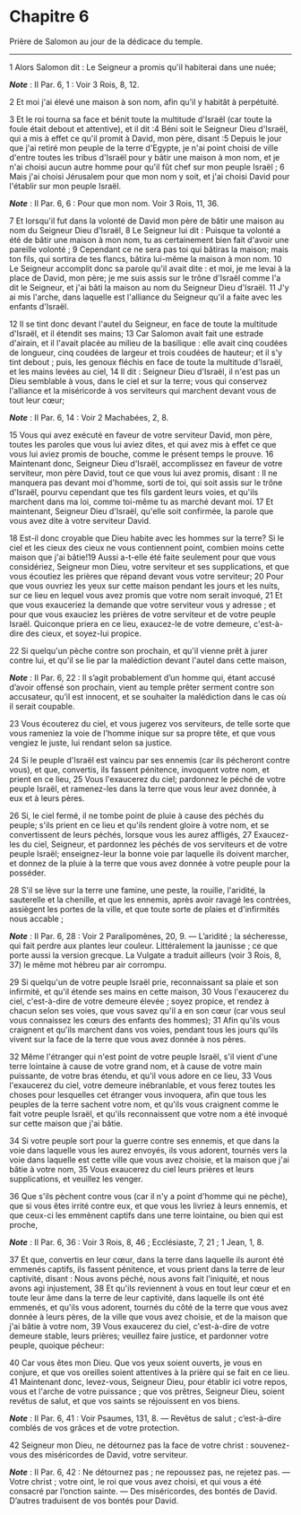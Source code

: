 # Chapitre 6

Prière de Salomon au jour de la dédicace du temple.

***

1 Alors Salomon dit : Le Seigneur a promis qu'il habiterai dans une nuée;

***Note*** :  II Par. 6, 1 : Voir 3 Rois, 8, 12.

2 Et moi j'ai élevé une maison à son nom, afin qu'il y habitât à perpétuité.


3 Et le roi tourna sa face et bénit toute la multitude d'Israël (car toute la foule était debout et attentive), et il dit :4 Béni soit le Seigneur Dieu d'Israël, qui a mis à effet ce qu'il promit à David, mon père, disant :5 Depuis le jour que j'ai retiré mon peuple de la terre d'Egypte, je n'ai point choisi de ville d'entre toutes les tribus d'Israël pour y bâtir une maison à mon nom, et je n'ai choisi aucun autre homme pour qu'il fût chef sur mon peuple Israël ; 6 Mais j'ai choisi Jérusalem pour que mon nom y soit, et j'ai choisi David pour l'établir sur mon peuple Israël.

***Note*** :  II Par. 6, 6 : Pour que mon nom. Voir 3 Rois, 11, 36.

7 Et lorsqu'il fut dans la volonté de David mon père de bâtir une maison au nom du Seigneur Dieu d'Israël, 8 Le Seigneur lui dit : Puisque ta volonté a été de bâtir une maison à mon nom, tu as certainement bien fait d'avoir une pareille volonté ; 9 Cependant ce ne sera pas toi qui bâtiras la maison; mais ton fils, qui sortira de tes flancs, bâtira lui-même la maison à mon nom. 10 Le Seigneur accomplit donc sa parole qu'il avait dite : et moi, je me levai à la place de David, mon père; je me suis assis sur le trône d'Israël comme l'a dit le Seigneur, et j'ai bâti la maison au nom du Seigneur Dieu d'Israël. 11 J'y ai mis l'arche, dans laquelle est l'alliance du Seigneur qu'il a faite avec les enfants d'Israël.


12 Il se tint donc devant l'autel du Seigneur, en face de toute la multitude d'Israël, et il étendit ses mains; 13 Car Salomon avait fait une estrade d'airain, et il l'avait placée au milieu de la basilique : elle avait cinq coudées de longueur, cinq coudées de largeur et trois coudées de hauteur; et il s'y tint debout ; puis, les genoux fléchis en face de toute la multitude d'Israël, et les mains levées au ciel, 14 Il dit : Seigneur Dieu d'Israël, il n'est pas un Dieu semblable à vous, dans le ciel et sur la terre; vous qui conservez l'alliance et la miséricorde à vos serviteurs qui marchent devant vous de tout leur cœur;

***Note*** :  II Par. 6, 14 : Voir 2 Machabées, 2, 8.

15 Vous qui avez exécuté en faveur de votre serviteur David, mon père, toutes les paroles que vous lui aviez dites, et qui avez mis à effet ce que vous lui aviez promis de bouche, comme le présent temps le prouve. 16 Maintenant donc, Seigneur Dieu d'Israël, accomplissez en faveur de votre serviteur, mon père David, tout ce que vous lui avez promis, disant : Il ne manquera pas devant moi d'homme, sorti de toi, qui soit assis sur le trône d'Israël, pourvu cependant que tes fils gardent leurs voies, et qu'ils marchent dans ma loi, comme toi-même tu as marché devant moi. 17 Et maintenant, Seigneur Dieu d'Israël, qu'elle soit confirmée, la parole que vous avez dite à votre serviteur David.


18 Est-il donc croyable que Dieu habite avec les hommes sur la terre? Si le ciel et les cieux des cieux ne vous contiennent point, combien moins cette maison que j'ai bâtie!19 Aussi a-t-elle été faite seulement pour que vous considériez, Seigneur mon Dieu, votre serviteur et ses supplications, et que vous écoutiez les prières que répand devant vous votre serviteur; 20 Pour que vous ouvriez les yeux sur cette maison pendant les jours et les nuits, sur ce lieu en lequel vous avez promis que votre nom serait invoqué, 21 Et que vous exauceriez la demande que votre serviteur vous y adresse ; et pour que vous exauciez les prières de votre serviteur et de votre peuple Israël. Quiconque priera en ce lieu, exaucez-le de votre demeure, c'est-à-dire des cieux, et soyez-lui propice.


22 Si quelqu'un pèche contre son prochain, et qu'il vienne prêt à jurer contre lui, et qu'il se lie par la malédiction devant l'autel dans cette maison,

***Note*** :  II Par. 6, 22 : Il s’agit probablement d’un homme qui, étant accusé d’avoir offensé son prochain, vient au temple prêter serment contre son accusateur, qu’il est innocent, et se souhaiter la malédiction dans le cas où il serait coupable.

23 Vous écouterez du ciel, et vous jugerez vos serviteurs, de telle sorte que vous rameniez la voie de l'homme inique sur sa propre tête, et que vous vengiez le juste, lui rendant selon sa justice.


24 Si le peuple d'Israël est vaincu par ses ennemis (car ils pécheront contre vous), et que, convertis, ils fassent pénitence, invoquent votre nom, et prient en ce lieu, 25 Vous l'exaucerez du ciel; pardonnez le péché de votre peuple Israël, et ramenez-les dans la terre que vous leur avez donnée, à eux et à leurs pères.


26 Si, le ciel fermé, il ne tombe point de pluie à cause des péchés du peuple; s'ils prient en ce lieu et qu'ils rendent gloire à votre nom, et se convertissent de leurs péchés, lorsque vous les aurez affligés, 27 Exaucez-les du ciel, Seigneur, et pardonnez les péchés de vos serviteurs et de votre peuple Israël; enseignez-leur la bonne voie par laquelle ils doivent marcher, et donnez de la pluie à la terre que vous avez donnée à votre peuple pour la posséder.


28 S'il se lève sur la terre une famine, une peste, la rouille, l'aridité, la sauterelle et la chenille, et que les ennemis, après avoir ravagé les contrées, assiègent les portes de la ville, et que toute sorte de plaies et d'infirmités nous accable ;

***Note*** :  II Par. 6, 28 : Voir 2 Paralipomènes, 20, 9. ― L’aridité ; la sécheresse, qui fait perdre aux plantes leur couleur. Littéralement la jaunisse ; ce que porte aussi la version grecque. La Vulgate a traduit ailleurs (voir 3 Rois, 8, 37) le même mot hébreu par air corrompu.

29 Si quelqu'un de votre peuple Israël prie, reconnaissant sa plaie et son infirmité, et qu'il étende ses mains en cette maison, 30 Vous l'exaucerez du ciel, c'est-à-dire de votre demeure élevée ; soyez propice, et rendez à chacun selon ses voies, que vous savez qu'il a en son cœur (car vous seul vous connaissez les cœurs des enfants des hommes); 31 Afin qu'ils vous craignent et qu'ils marchent dans vos voies, pendant tous les jours qu'ils vivent sur la face de la terre que vous avez donnée à nos pères.


32 Même l'étranger qui n'est point de votre peuple Israël, s'il vient d'une terre lointaine à cause de votre grand nom, et à cause de votre main puissante, de votre bras étendu, et qu'il vous adore en ce lieu, 33 Vous l'exaucerez du ciel, votre demeure inébranlable, et vous ferez toutes les choses pour lesquelles cet étranger vous invoquera, afin que tous les peuples de la terre sachent votre nom, et qu'ils vous craignent comme le fait votre peuple Israël, et qu'ils reconnaissent que votre nom a été invoqué sur cette maison que j'ai bâtie.


34 Si votre peuple sort pour la guerre contre ses ennemis, et que dans la voie dans laquelle vous les aurez envoyés, ils vous adorent, tournés vers la voie dans laquelle est cette ville que vous avez choisie, et la maison que j'ai bâtie à votre nom, 35 Vous exaucerez du ciel leurs prières et leurs supplications, et veuillez les venger.


36 Que s'ils pèchent contre vous (car il n'y a point d'homme qui ne pèche), que si vous êtes irrité contre eux, et que vous les livriez à leurs ennemis, et que ceux-ci les emmènent captifs dans une terre lointaine, ou bien qui est proche,

***Note*** :  II Par. 6, 36 : Voir 3 Rois, 8, 46 ; Ecclésiaste, 7, 21 ; 1 Jean, 1, 8.

37 Et que, convertis en leur cœur, dans la terre dans laquelle ils auront été emmenés captifs, ils fassent pénitence, et vous prient dans la terre de leur captivité, disant : Nous avons péché, nous avons fait l'iniquité, et nous avons agi injustement, 38 Et qu'ils reviennent à vous en tout leur cœur et en toute leur âme dans la terre de leur captivité, dans laquelle ils ont été emmenés, et qu'ils vous adorent, tournés du côté de la terre que vous avez donnée à leurs pères, de la ville que vous avez choisie, et de la maison que j'ai bâtie à votre nom, 39 Vous exaucerez du ciel, c'est-à-dire de votre demeure stable, leurs prières; veuillez faire justice, et pardonner votre peuple, quoique pécheur:


40 Car vous êtes mon Dieu. Que vos yeux soient ouverts, je vous en conjure, et que vos oreilles soient attentives à la prière qui se fait en ce lieu. 41 Maintenant donc, levez-vous, Seigneur Dieu, pour établir ici votre repos, vous et l'arche de votre puissance ; que vos prêtres, Seigneur Dieu, soient revêtus de salut, et que vos saints se réjouissent en vos biens.

***Note*** :  II Par. 6, 41 : Voir Psaumes, 131, 8. ― Revêtus de salut ; c’est-à-dire comblés de vos grâces et de votre protection.

42 Seigneur mon Dieu, ne détournez pas la face de votre christ : souvenez-vous des miséricordes de David, votre serviteur.

***Note*** :  II Par. 6, 42 : Ne détournez pas ; ne repoussez pas, ne rejetez pas. ― Votre christ ; votre oint, le roi que vous avez choisi, et qui vous a été consacré par l’onction sainte. ― Des miséricordes, des bontés de David. D’autres traduisent de vos bontés pour David.

